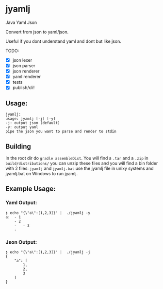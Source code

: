 # jyamlj

Java Yaml Json

Convert from json to yaml/json.

Useful if you dont understand yaml and dont but like json.

TODO:

* [x] json lexer
* [x] json parser
* [x] json renderer
* [x] yaml renderer
* [x] tests
* [x] publish/cli!

## Usage: 
```
jyamlj:
usage: jyamlj [-j] [-y]
-j: output json (default)
-y: output yaml
pipe the json you want to parse and render to stdin
```

## Building
In the root dir do `gradle assembleDist`.
You will find a `.tar` and a `.zip` in `build/distributions/`
you can unzip these files and you will find a bin folder with 2 files:
`jyamlj` and `jyamlj.bat`
use the jyamlj file in unixy systems and jyamlj.bat on Windows to run jyamlj.

## Example Usage:

### Yaml Output: 
```
❯ echo "{\"a\":[1,2,3]}" |  ./jyamlj -y
a: 	- 1
	- 2
	- 	- 3
	- 	
```

### Json Output:
```
❯ echo "{\"a\":[1,2,3]}" |  ./jyamlj -j
{
	"a": [
		1,
		2,
		3
	]
}
```

